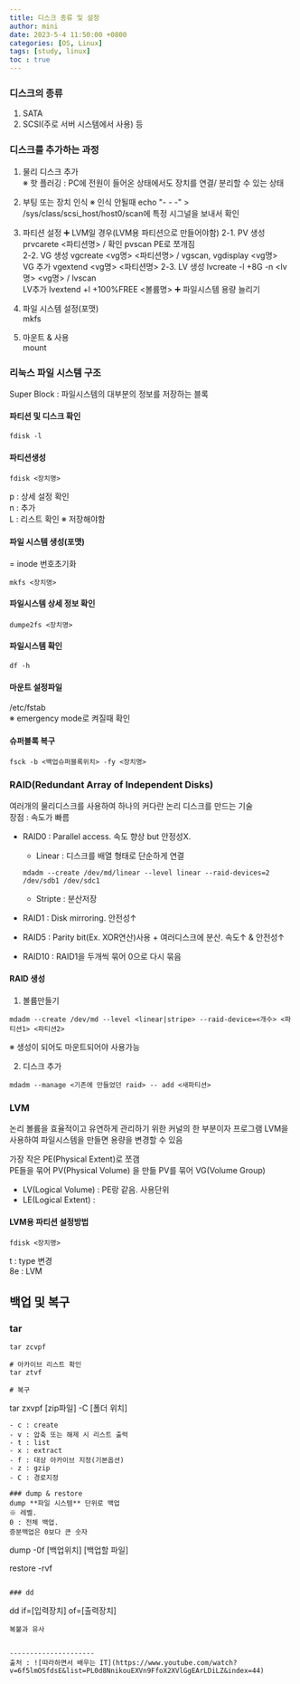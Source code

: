 ```yaml
---
title: 디스크 종류 및 설정
author: mini
date: 2023-5-4 11:50:00 +0800
categories: [OS, Linux]
tags: [study, linux]
toc : true
---
```



### 디스크의 종류
1. SATA
2. SCSI(주로 서버 시스템에서 사용) 등


### 디스크를 추가하는 과정
1. 물리 디스크 추가  
	※ 핫 플러깅 : PC에 전원이 들어온 상태에서도 장치를 연결/ 분리할 수 있는 상태  
2. 부팅 또는 장치 인식
    ※ 인식 안될때 echo "- - -" > /sys/class/scsi_host/host0/scan에 특정 시그널을 보내서 확인   
3. 파티션 설정
	➕ LVM일 경우(LVM용 파티션으로 만들어야함)
	 2-1. PV 생성   prvcarete <파티션명> / 확인 pvscan 
	      PE로 쪼개짐  
	 2-2. VG 생성   vgcreate <vg명> <파티션명> / vgscan, vgdisplay <vg명>  
	 	VG 추가 vgextend <vg명> <파티션명>
	 2-3. LV 생성 	lvcreate -l +8G -n <lv명> <vg명> / lvscan   
	 	LV추가 lvextend +l +100%FREE <볼륨명>
		➕ 파일시스템 용량 늘리기 

4. 파일 시스템 설정(포맷)    
	mkfs
5. 마운트 & 사용  
	mount


### 리눅스 파일 시스템 구조
Super Block : 파일시스템의 대부분의 정보를 저장하는 블록


#### 파티션 및 디스크 확인
```
fdisk -l 
```

#### 파티션생성
```
fdisk <장치명>
```
p : 상세 설정 확인  
n : 추가   
L : 리스트 확인 
※ 저장해야함  

#### 파일 시스템 생성(포맷)
= inode 번호초기화
```
mkfs <장치명>
```

#### 파일시스템 상세 정보 확인 
```
dumpe2fs <장치명>
```

#### 파일시스템 확인
```
df -h
```

#### 마운트 설정파일
/etc/fstab  
※ emergency mode로 켜질때 확인


#### 슈퍼블록 복구
```
fsck -b <백업슈퍼블록위치> -fy <장치명>
```

### RAID(Redundant Array of Independent Disks)
여러개의 물리디스크를 사용하여 하나의 커다란 논리 디스크를 만드는 기술  
장점 : 속도가 빠름  

 - RAID0 : Parallel access. 속도 향상 but 안정성X.  
	- Linear : 디스크를 배열 형태로 단순하게 연결
	```
	mdadm --create /dev/md/linear --level linear --raid-devices=2 /dev/sdb1 /dev/sdc1
	```
	- Stripte : 분산저장 
 - RAID1 : Disk mirroring. 안전성↑

 - RAID5 : Parity bit(Ex. XOR연산)사용 + 여러디스크에 분산. 속도↑ & 안전성↑
 - RAID10 : RAID1을 두개씩 묶어 0으로 다시 묶음

#### RAID 생성
 1. 볼륨만들기
 ```
 mdadm --create /dev/md --level <linear|stripe> --raid-device=<개수> <파티션1> <파티션2>
 ```
 ※ 생성이 되어도 마운트되어야 사용가능

 2. 디스크 추가
 ```
 mdadm --manage <기존에 만들었던 raid> -- add <새파티션>
 ```

### LVM
 논리 볼륨을 효율적이고 유연하게 관리하기 위한 커널의 한 부분이자 프로그램
 LVM을 사용하여 파일시스템을 만들면 용량을 변경할 수 있음  

 가장 작은 PE(Physical Extent)로 쪼갬  
 PE들을 묶어 PV(Physical Volume) 을 만듦 
 PV를 묶어 VG(Volume Group)

 - LV(Logical Volume) : PE랑 같음. 사용단위
 - LE(Logical Extent) : 

#### LVM용 파티션 설정방법
```
fdisk <장치명>
```
t : type 변경  
8e : LVM  
	  
	  

## 백업 및 복구
### tar 
```
tar zcvpf

# 아카이브 리스트 확인
tar ztvf

# 복구
```
tar zxvpf [zip파일] -C [폴더 위치]
```
- c : create
- v : 압축 또는 해제 시 리스트 출력
- t : list
- x : extract 
- f : 대상 아카이브 지정(기본옵션)
- z : gzip 
- C : 경로지정 

### dump & restore
dump **파일 시스템** 단위로 백업
※ 레벨. 
0 : 전체 백업. 
증분백업은 0보다 큰 숫자   
```
dump -0f [백업위치] [백업할 파일]

restore -rvf
```

### dd
```
dd if=[입력장치] of=[출력장치]
```
복붙과 유사  


---------------------
출처 : ![따라하면서 배우는 IT](https://www.youtube.com/watch?v=6f5lmOSfdsE&list=PL0d8NnikouEXVn9FfoX2XVlGgEArLDiLZ&index=44)

